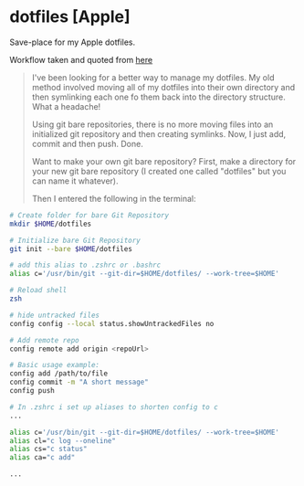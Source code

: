 # dotfiles [Apple]

Save-place for my Apple dotfiles.

Workflow taken and quoted from [here](https://www.youtube.com/watch?v=tBoLDpTWVOM)

> I've been looking for a better way to manage my dotfiles. My old method involved moving all of my dotfiles into their own directory and then symlinking each one fo them back into the directory structure. What a headache!
>
> Using git bare repositories, there is no more moving files into an initialized git repository and then creating symlinks. Now, I just add, commit and then push. Done.
>
> Want to make your own git bare repository? First, make a directory for your new git bare repository (I created one called "dotfiles" but you can name it whatever).
>
> Then I entered the following in the terminal:

```bash
# Create folder for bare Git Repository
mkdir $HOME/dotfiles

# Initialize bare Git Repository
git init --bare $HOME/dotfiles

# add this alias to .zshrc or .bashrc
alias c='/usr/bin/git --git-dir=$HOME/dotfiles/ --work-tree=$HOME'

# Reload shell
zsh

# hide untracked files
config config --local status.showUntrackedFiles no

# Add remote repo
config remote add origin <repoUrl>

# Basic usage example:
config add /path/to/file
config commit -m "A short message"
config push

# In .zshrc i set up aliases to shorten config to c
...

alias c='/usr/bin/git --git-dir=$HOME/dotfiles/ --work-tree=$HOME'
alias cl="c log --oneline"
alias cs="c status"
alias ca="c add"

...
```
